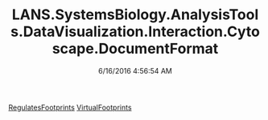 ﻿---
title: LANS.SystemsBiology.AnalysisTools.DataVisualization.Interaction.Cytoscape.DocumentFormat
date: 6/16/2016 4:56:54 AM
---

[RegulatesFootprints](T-LANS.SystemsBiology.AnalysisTools.DataVisualization.Interaction.Cytoscape.DocumentFormat.RegulatesFootprints.html)
[VirtualFootprints](T-LANS.SystemsBiology.AnalysisTools.DataVisualization.Interaction.Cytoscape.DocumentFormat.VirtualFootprints.html)
